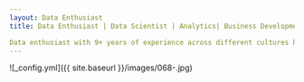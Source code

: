 ```yaml
---
layout: Data Enthusiast
title: Data Enthusiast | Data Scientist | Analytics| Business Development | Python | SQL | Tableau | Power BI | R

Data enthusiast with 9+ years of experience across different cultures helping organizations in utilizing data to develop their business portfolios,  identifying, driving and reporting actionable data insights to improve business services and team. Collaborated with business teams and senior leadership to provide business solutions and incorporate effective approaches to improving customer service.
---
```





![_config.yml]({{ site.baseurl }}/images/068-.jpg)
